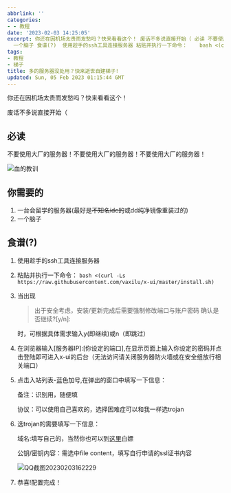 ```yaml
---
abbrlink: ''
categories:
- - 教程
date: '2023-02-03 14:25:05'
excerpt: 你还在因机场太贵而发愁吗？快来看看这个！ 废话不多说直接开始（ 必读 不要使用大厂的服务器！不要使用大厂的服务器！不要使用大厂的服务器！ 你需要的  一台会留学的服务器(最好是~~不知名idc的~~或dd纯净镜像重装过的)
  一个脑子 食谱(?)  使用趁手的ssh工具连接服务器 粘贴并执行一下命令：    bash <(curl -Ls https://raw.githubusercontent....
tags:
- 教程
- 梯子
title: 多的服务器没处用？快来逝世自建梯子!
updated: Sun, 05 Feb 2023 01:15:44 GMT
---
```

你还在因机场太贵而发愁吗？快来看看这个！

废话不多说直接开始（

## 必读

不要使用大厂的服务器！不要使用大厂的服务器！不要使用大厂的服务器！

![血的教训](https://cdn.staticaly.com/gh/laobinghu/pic_bed@main/血的教训.webp)

## 你需要的

1. 一台会留学的服务器(最好是~~不知名idc的~~或dd纯净镜像重装过的)
2. 一个脑子

## 食谱(?)

1. 使用趁手的ssh工具连接服务器
2. 粘贴并执行一下命令：
   `bash <(curl -Ls https://raw.githubusercontent.com/vaxilu/x-ui/master/install.sh)`
3. 当出现

   > 出于安全考虑，安装/更新完成后需要强制修改端口与账户密码
   > 确认是否继续?[y/n]:
   >

   时，可根据具体需求输入y(即继续)或n（即跳过）
4. 在浏览器输入[服务器IP]:[你设定的端口],在显示页面上输入你设定的密码并点击登陆即可进入x-ui的后台（无法访问请关闭服务器防火墙或在安全组放行相关端口）
5. 点击入站列表-蓝色加号,在弹出的窗口中填写一下信息：

   备注：识别用，随便填

   协议：可以使用自己喜欢的，选择困难症可以和我一样选trojan
6. 选trojan的需要填写一下信息：

   域名:填写自己的，当然你也可以到[这里](https://二级域名.ink)白嫖

   公钥/密钥内容：需选中file content，填写自行申请的ssl证书内容

   ![QQ截图20230203162229](https://cdn.staticaly.com/gh/laobinghu/pic_bed@main/QQ截图20230203162229.webp)
7. 恭喜!配置完成！
 
